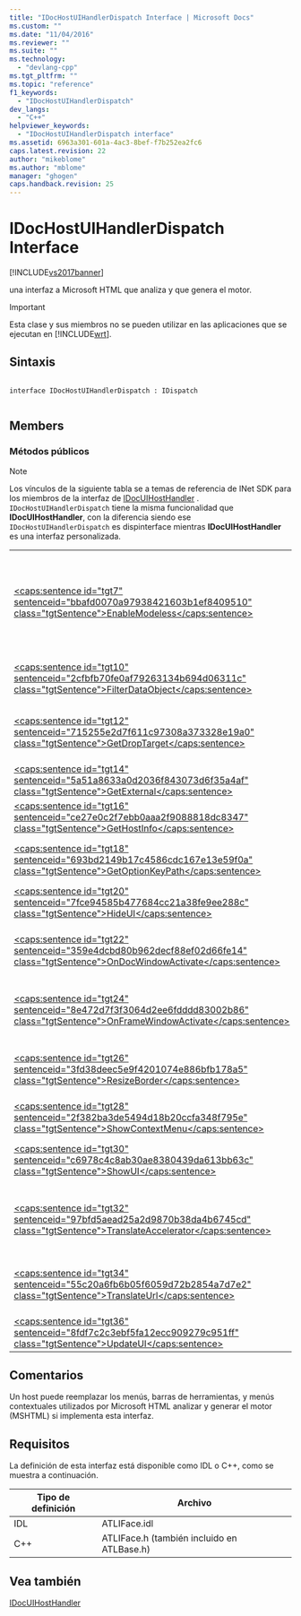 ```yaml
---
title: "IDocHostUIHandlerDispatch Interface | Microsoft Docs"
ms.custom: ""
ms.date: "11/04/2016"
ms.reviewer: ""
ms.suite: ""
ms.technology: 
  - "devlang-cpp"
ms.tgt_pltfrm: ""
ms.topic: "reference"
f1_keywords: 
  - "IDocHostUIHandlerDispatch"
dev_langs: 
  - "C++"
helpviewer_keywords: 
  - "IDocHostUIHandlerDispatch interface"
ms.assetid: 6963a301-601a-4ac3-8bef-f7b252ea2fc6
caps.latest.revision: 22
author: "mikeblome"
ms.author: "mblome"
manager: "ghogen"
caps.handback.revision: 25
---
```

# IDocHostUIHandlerDispatch Interface
[!INCLUDE[vs2017banner](../../assembler/inline/includes/vs2017banner.md)]

una interfaz a Microsoft HTML que analiza y que genera el motor.  
  
> [!IMPORTANT]
>  Esta clase y sus miembros no se pueden utilizar en las aplicaciones que se ejecutan en [!INCLUDE[wrt](../../atl/reference/includes/wrt_md.md)].  
  
## Sintaxis  
  
```  
  
interface IDocHostUIHandlerDispatch : IDispatch  
  
```  
  
## Members  
  
### Métodos públicos  
  
> [!NOTE]
>  Los vínculos de la siguiente tabla se a temas de referencia de INet SDK para los miembros de la interfaz de [IDocUIHostHandler](https://msdn.microsoft.com/en-us/library/aa753260.aspx) .  `IDocHostUIHandlerDispatch` tiene la misma funcionalidad que **IDocUIHostHandler**, con la diferencia siendo ese `IDocHostUIHandlerDispatch` es dispinterface mientras **IDocUIHostHandler** es una interfaz personalizada.  
  
|||  
|-|-|  
|[\<caps:sentence id\="tgt7" sentenceid\="bbafd0070a97938421603b1ef8409510" class\="tgtSentence"\>EnableModeless\<\/caps:sentence\>](https://msdn.microsoft.com/en-us/library/aa753253.aspx)|Denominado de implementación MSHTML de [IOleInPlaceActiveObject:: EnableModeless](http://msdn.microsoft.com/library/windows/desktop/ms680115).  También denominado cuando MSHTML muestra la interfaz de usuario modal.|  
|[\<caps:sentence id\="tgt10" sentenceid\="2cfbfb70fe0af79263134b694d06311c" class\="tgtSentence"\>FilterDataObject\<\/caps:sentence\>](https://msdn.microsoft.com/en-us/library/aa753254.aspx)|Llamada al host MSHTML por a permitir que el host reemplace el objeto de datos MSHTML.|  
|[\<caps:sentence id\="tgt12" sentenceid\="715255e2d7f611c97308a373328e19a0" class\="tgtSentence"\>GetDropTarget\<\/caps:sentence\>](https://msdn.microsoft.com/en-us/library/aa753255.aspx)|Llamado por MSHTML cuando se usa como destino para permitir que el host proporcione [IDropTarget](http://msdn.microsoft.com/library/windows/desktop/ms679679)alternativo.|  
|[\<caps:sentence id\="tgt14" sentenceid\="5a51a8633a0d2036f843073d6f35a4af" class\="tgtSentence"\>GetExternal\<\/caps:sentence\>](https://msdn.microsoft.com/en-us/library/aa753256.aspx)|Llamado por MSHTML para obtener la interfaz IDispatch host.|  
|[\<caps:sentence id\="tgt16" sentenceid\="ce27e0c2f7ebb0aaa2f9088818dc8347" class\="tgtSentence"\>GetHostInfo\<\/caps:sentence\>](https://msdn.microsoft.com/en-us/library/aa753257.aspx)|Recupera las funciones de la interfaz de usuario de host MSHTML.|  
|[\<caps:sentence id\="tgt18" sentenceid\="693bd2149b17c4586cdc167e13e59f0a" class\="tgtSentence"\>GetOptionKeyPath\<\/caps:sentence\>](https://msdn.microsoft.com/en-us/library/aa753258.aspx)|Devuelve la clave del Registro en la que almacena MSHTML preferencias del usuario.|  
|[\<caps:sentence id\="tgt20" sentenceid\="7fce94585b477684cc21a38fe9ee288c" class\="tgtSentence"\>HideUI\<\/caps:sentence\>](https://msdn.microsoft.com/en-us/library/aa753259.aspx)|Se invoca cuando MSHTML quita los menús y barras de herramientas.|  
|[\<caps:sentence id\="tgt22" sentenceid\="359e4dcbd80b962decf88ef02d66fe14" class\="tgtSentence"\>OnDocWindowActivate\<\/caps:sentence\>](https://msdn.microsoft.com/en-us/library/aa753261.aspx)|Denominado de implementación MSHTML de [IOleInPlaceActiveObject:: OnDocWindowActivate](http://msdn.microsoft.com/library/windows/desktop/ms687281).|  
|[\<caps:sentence id\="tgt24" sentenceid\="8e472d7f3f3064d2ee6fdddd83002b86" class\="tgtSentence"\>OnFrameWindowActivate\<\/caps:sentence\>](https://msdn.microsoft.com/en-us/library/aa753262.aspx)|Denominado de implementación MSHTML de [IOleInPlaceActiveObject:: OnFrameWindowActivate](http://msdn.microsoft.com/library/windows/desktop/ms683969).|  
|[\<caps:sentence id\="tgt26" sentenceid\="3fd38deec5e9f4201074e886bfb178a5" class\="tgtSentence"\>ResizeBorder\<\/caps:sentence\>](https://msdn.microsoft.com/en-us/library/aa753263.aspx)|Denominado de implementación MSHTML de [IOleInPlaceActiveObject:: ResizeBorder](http://msdn.microsoft.com/library/windows/desktop/ms680053).|  
|[\<caps:sentence id\="tgt28" sentenceid\="2f382ba3de5494d18b20ccfa348f795e" class\="tgtSentence"\>ShowContextMenu\<\/caps:sentence\>](https://msdn.microsoft.com/en-us/library/aa753264.aspx)|Denominado MSHTML para mostrar un menú contextual.|  
|[\<caps:sentence id\="tgt30" sentenceid\="c6978c4c8ab30ae8380439da613bb63c" class\="tgtSentence"\>ShowUI\<\/caps:sentence\>](https://msdn.microsoft.com/en-us/library/aa753265.aspx)|Permite al host reemplace menús y barras de herramientas MSHTML.|  
|[\<caps:sentence id\="tgt32" sentenceid\="97bfd5aead25a2d9870b38da4b6745cd" class\="tgtSentence"\>TranslateAccelerator\<\/caps:sentence\>](https://msdn.microsoft.com/en-us/library/aa753266.aspx)|Llamado por MSHTML cuando se llama a [IOleInPlaceActiveObject:: TranslateAccelerator](http://msdn.microsoft.com/library/windows/desktop/ms693360) o [IOleControlSite:: TranslateAccelerator](http://msdn.microsoft.com/library/windows/desktop/ms693756) .|  
|[\<caps:sentence id\="tgt34" sentenceid\="55c20a6fb6b05f6059d72b2854a7d7e2" class\="tgtSentence"\>TranslateUrl\<\/caps:sentence\>](https://msdn.microsoft.com/en-us/library/aa753267.aspx)|Llamado por MSHTML para permitir hospedar una oportunidad de modificar la dirección URL que se va a cargar.|  
|[\<caps:sentence id\="tgt36" sentenceid\="8fdf7c2c3ebf5fa12ecc909279c951ff" class\="tgtSentence"\>UpdateUI\<\/caps:sentence\>](https://msdn.microsoft.com/en-us/library/aa753268.aspx)|Notifica al host que el estado de comando ha cambiado.|  
  
## Comentarios  
 Un host puede reemplazar los menús, barras de herramientas, y menús contextuales utilizados por Microsoft HTML analizar y generar el motor \(MSHTML\) si implementa esta interfaz.  
  
## Requisitos  
 La definición de esta interfaz está disponible como IDL o C\+\+, como se muestra a continuación.  
  
|Tipo de definición|Archivo|  
|------------------------|-------------|  
|IDL|ATLIFace.idl|  
|C\+\+|ATLIFace.h \(también incluido en ATLBase.h\)|  
  
## Vea también  
 [IDocUIHostHandler](https://msdn.microsoft.com/en-us/library/aa753260.aspx)